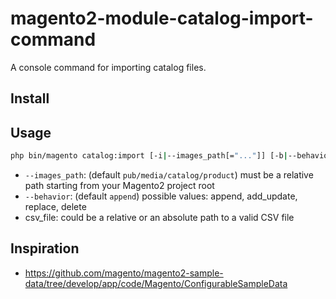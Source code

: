 # magento2-module-catalog-import-command
A console command for importing catalog files.

## Install

## Usage
```bash
php bin/magento catalog:import [-i|--images_path[="..."]] [-b|--behavior[="..."]] [-b|--entity[="..."]] csv_file
```

- `--images_path`: (default `pub/media/catalog/product`) must be a relative path starting from your Magento2 project root
- `--behavior`: (default `append`) possible values: append, add_update, replace, delete
- csv_file: could be a relative or an absolute path to a valid CSV file

## Inspiration
- https://github.com/magento/magento2-sample-data/tree/develop/app/code/Magento/ConfigurableSampleData
